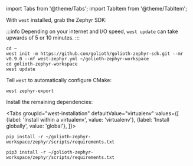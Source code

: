import Tabs from '@theme/Tabs';
import TabItem from '@theme/TabItem';

With `west` installed, grab the Zephyr SDK:

:::info
Depending on your internet and I/O speed, `west update` can take upwards of 5 or 10 minutes.
:::

```
cd ~
west init -m https://github.com/golioth/golioth-zephyr-sdk.git --mr v0.9.0 --mf west-zephyr.yml ~/golioth-zephyr-workspace
cd golioth-zephyr-workspace
west update
```

Tell `west` to automatically configure CMake:

```
west zephyr-export
```

Install the remaining dependencies:

<Tabs
groupId="west-installation"
defaultValue="virtualenv"
values={[
{label: 'Install within a virtualenv', value: 'virtualenv'},
{label: 'Install globally', value: 'global'},
]}>
<TabItem value="virtualenv">

```
pip install -r ~/golioth-zephyr-workspace/zephyr/scripts/requirements.txt
```

</TabItem>
<TabItem value="global">

```
pip3 install -r ~/golioth-zephyr-workspace/zephyr/scripts/requirements.txt
```

</TabItem>
</Tabs>
